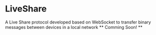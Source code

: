 # LiveShare
A Live Share protocol developed based on WebSocket to transfer binary messages between devices in a local network
** Comming Soon! **
